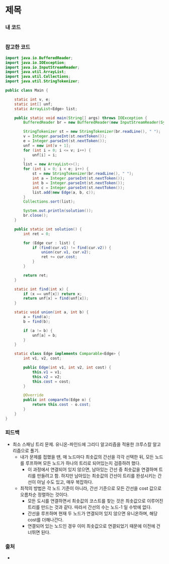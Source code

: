 # 제목

>

### 내 코드

```java

```

### 참고한 코드

```java
import java.io.BufferedReader;
import java.io.IOException;
import java.io.InputStreamReader;
import java.util.ArrayList;
import java.util.Collections;
import java.util.StringTokenizer;

public class Main {

    static int v, e;
    static int[] unf;
    static ArrayList<Edge> list;

    public static void main(String[] args) throws IOException {
        BufferedReader br = new BufferedReader(new InputStreamReader(System.in));

        StringTokenizer st = new StringTokenizer(br.readLine(), " ");
        v = Integer.parseInt(st.nextToken());
        e = Integer.parseInt(st.nextToken());
        unf = new int[v + 1];
        for (int i = 0; i <= v; i++) {
            unf[i] = i;
        }
        list = new ArrayList<>();
        for (int i = 0; i < e; i++) {
            st = new StringTokenizer(br.readLine(), " ");
            int a = Integer.parseInt(st.nextToken());
            int b = Integer.parseInt(st.nextToken());
            int c = Integer.parseInt(st.nextToken());
            list.add(new Edge(a, b, c));
        }
        Collections.sort(list);

        System.out.println(solution());
        br.close();
    }

    public static int solution() {
        int ret = 0;

        for (Edge cur : list) {
            if (find(cur.v1) != find(cur.v2)) {
                union(cur.v1, cur.v2);
                ret += cur.cost;
            }
        }

        return ret;
    }

    static int find(int x) {
        if (x == unf[x]) return x;
        return unf[x] = find(unf[x]);
    }

    static void union(int a, int b) {
        a = find(a);
        b = find(b);

        if (a != b) {
            unf[a] = b;
        }
    }

    static class Edge implements Comparable<Edge> {
        int v1, v2, cost;

        public Edge(int v1, int v2, int cost) {
            this.v1 = v1;
            this.v2 = v2;
            this.cost = cost;
        }

        @Override
        public int compareTo(Edge o) {
            return this.cost - o.cost;
        }
    }
}
```

### 피드백

- 최소 스패닝 트리 문제. 유니온-파인드에 그리디 알고리즘을 적용한 크루스칼 알고리즘으로 풀기.
    - 내가 문제를 접했을 땐, 매 노드마다 최솟값의 간선을 각각 선택한 뒤, 모든 노드를 루프하며 모든 노드가 하나의 트리로 되어있는지 검증하려 했다.
        - 이 과정에서 연결되어 있지 않으면, 남아있는 간선 중 최솟값을 연결하며 트리를 만들려고 함. 하지만 남아있는 최솟값의 간선이 트리를 완성시키는 간선이 아닐 수도 있고, 매우 복잡하다.
    - 최적의 방법은 각 노드 기준이 아니라, 간선 기준으로 모든 간선을 cost 값으로 오름차순 정렬하는 것이다.
        - 모든 도시를 연결하면서 최솟값의 코스트를 찾는 것은 최솟값으로 이루어진 트리를 만드는 것과 같다. 따라서 간선의 수는 노드-1 일 수밖에 없다.
        - 간선을 루프하며 현재 두 노드가 연결되어 있지 않으면 유니온하며, 해당 cost를 더해나간다.
        - 연결되어 있는 노드인 경우 이미 최솟값으로 연결되었기 때문에 이전에 건너뛰면 된다.

### 출처

- 